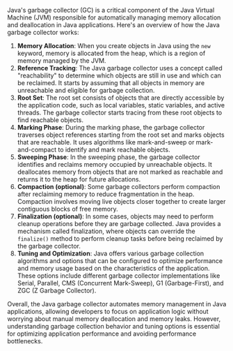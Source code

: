 Java's garbage collector (GC) is a critical component of the Java Virtual Machine (JVM) responsible for automatically managing memory allocation and deallocation in Java applications. Here's an overview of how the Java garbage collector works:

1. **Memory Allocation**: When you create objects in Java using the `new` keyword, memory is allocated from the heap, which is a region of memory managed by the JVM.
2. **Reference Tracking**: The Java garbage collector uses a concept called "reachability" to determine which objects are still in use and which can be reclaimed. It starts by assuming that all objects in memory are unreachable and eligible for garbage collection.
3. **Root Set**: The root set consists of objects that are directly accessible by the application code, such as local variables, static variables, and active threads. The garbage collector starts tracing from these root objects to find reachable objects.
4. **Marking Phase**: During the marking phase, the garbage collector traverses object references starting from the root set and marks objects that are reachable. It uses algorithms like mark-and-sweep or mark-and-compact to identify and mark reachable objects.
5. **Sweeping Phase**: In the sweeping phase, the garbage collector identifies and reclaims memory occupied by unreachable objects. It deallocates memory from objects that are not marked as reachable and returns it to the heap for future allocations.
6. **Compaction (optional)**: Some garbage collectors perform compaction after reclaiming memory to reduce fragmentation in the heap. Compaction involves moving live objects closer together to create larger contiguous blocks of free memory.
7. **Finalization (optional)**: In some cases, objects may need to perform cleanup operations before they are garbage collected. Java provides a mechanism called finalization, where objects can override the `finalize()` method to perform cleanup tasks before being reclaimed by the garbage collector.
8. **Tuning and Optimization**: Java offers various garbage collection algorithms and options that can be configured to optimize performance and memory usage based on the characteristics of the application. These options include different garbage collector implementations like Serial, Parallel, CMS (Concurrent Mark-Sweep), G1 (Garbage-First), and ZGC (Z Garbage Collector).

Overall, the Java garbage collector automates memory management in Java applications, allowing developers to focus on application logic without worrying about manual memory deallocation and memory leaks. However, understanding garbage collection behavior and tuning options is essential for optimizing application performance and avoiding performance bottlenecks.
